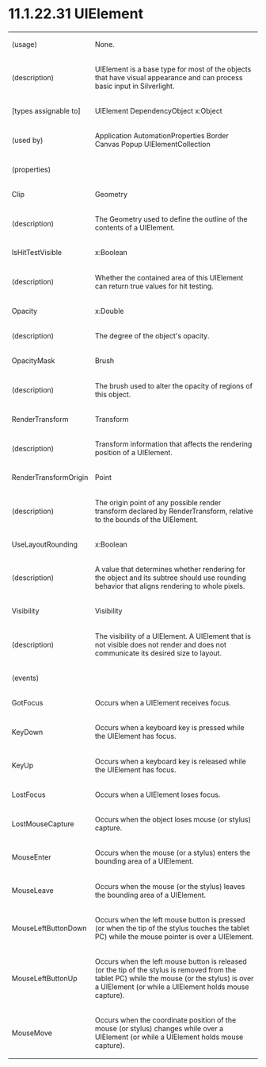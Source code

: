 <html dir="LTR" xmlns:mshelp="http://msdn.microsoft.com/mshelp" xmlns:ddue="http://ddue.schemas.microsoft.com/authoring/2003/5" xmlns:xlink="http://www.w3.org/1999/xlink" xmlns:tool="http://www.microsoft.com/tooltip"><body><input type="hidden" id="userDataCache" class="userDataStyle"><input type="hidden" id="hiddenScrollOffset"><img id="dropDownImage" style="display:none; height:0; width:0;" src="../local/drpdown.gif"><img id="dropDownHoverImage" style="display:none; height:0; width:0;" src="../local/drpdown_orange.gif"><img id="collapseImage" style="display:none; height:0; width:0;" src="../local/collapse.gif"><img id="expandImage" style="display:none; height:0; width:0;" src="../local/exp.gif"><img id="collapseAllImage" style="display:none; height:0; width:0;" src="../local/collall.gif"><img id="expandAllImage" style="display:none; height:0; width:0;" src="../local/expall.gif"><img id="copyImage" style="display:none; height:0; width:0;" src="../local/copycode.gif"><img id="copyHoverImage" style="display:none; height:0; width:0;" src="../local/copycodeHighlight.gif"><div id="header"><h1 class="heading">11.1.22.31 UIElement</h1></div><div id="mainSection"><div id="mainBody"><div id="allHistory" class="saveHistory" onsave="saveAll()" onload="loadAll()"></div>
			<div id="sectionSection0" class="section" name="collapseableSection"><content xmlns="http://ddue.schemas.microsoft.com/authoring/2003/5" xmlns:wsd="http://wsdev.schemas.microsoft.com/authoring/2008/2" xmlns:msxsl="urn:schemas-microsoft-com:xslt" xmlns:script="urn:script" xmlns:build="urn:build">
				</content></div><div id="sectionSection1" class="section" name="collapseableSection"><content xmlns="http://ddue.schemas.microsoft.com/authoring/2003/5" xmlns:wsd="http://wsdev.schemas.microsoft.com/authoring/2008/2" xmlns:msxsl="urn:schemas-microsoft-com:xslt" xmlns:script="urn:script" xmlns:build="urn:build">
					<p xmlns=""><b></b></p><table class="ProtocolAuthoredTable" xmlns=""><tr>
								<td>
									<p>(usage)</p>
								</td>
								<td>
									<p>None.</p>
								</td>
							</tr><tr>
							<td>
								<p>(description)</p>
							</td>
							<td>
								<p>UIElement is a base type for most of the objects that have visual appearance and can process basic input in Silverlight.</p>
							</td>
						</tr><tr>
							<td>
								<p>[types assignable to]</p>
							</td>
							<td>
								<p>UIElement DependencyObject x:Object</p>
							</td>
						</tr><tr>
							<td>
								<p>(used by)</p>
							</td>
							<td>
								<p>Application AutomationProperties Border Canvas Popup UIElementCollection</p>
							</td>
						</tr><tr>
							<td>
								<p>(properties)</p>
							</td>
							<td>
							</td>
						</tr><tr>
							<td>
								<p>Clip</p>
							</td>
							<td>
								<p>Geometry</p>
							</td>
						</tr><tr>
							<td>
								<p>(description)</p>
							</td>
							<td>
								<p>The Geometry used to define the outline of the contents of a UIElement.</p>
							</td>
						</tr><tr>
							<td>
								<p>IsHitTestVisible</p>
							</td>
							<td>
								<p>x:Boolean</p>
							</td>
						</tr><tr>
							<td>
								<p>(description)</p>
							</td>
							<td>
								<p>Whether the contained area of this UIElement can return true values for hit testing.</p>
							</td>
						</tr><tr>
							<td>
								<p>Opacity</p>
							</td>
							<td>
								<p>x:Double</p>
							</td>
						</tr><tr>
							<td>
								<p>(description)</p>
							</td>
							<td>
								<p>The degree of the object's opacity.</p>
							</td>
						</tr><tr>
							<td>
								<p>OpacityMask</p>
							</td>
							<td>
								<p>Brush</p>
							</td>
						</tr><tr>
							<td>
								<p>(description)</p>
							</td>
							<td>
								<p>The brush used to alter the opacity of regions of this object.</p>
							</td>
						</tr><tr>
							<td>
								<p>RenderTransform</p>
							</td>
							<td>
								<p>Transform</p>
							</td>
						</tr><tr>
							<td>
								<p>(description)</p>
							</td>
							<td>
								<p>Transform information that affects the rendering position of a UIElement.</p>
							</td>
						</tr><tr>
							<td>
								<p>RenderTransformOrigin</p>
							</td>
							<td>
								<p>Point</p>
							</td>
						</tr><tr>
							<td>
								<p>(description)</p>
							</td>
							<td>
								<p>The origin point of any possible render transform declared by RenderTransform, relative to the bounds of the UIElement.</p>
							</td>
						</tr><tr>
							<td>
								<p>UseLayoutRounding</p>
							</td>
							<td>
								<p>x:Boolean</p>
							</td>
						</tr><tr>
							<td>
								<p>(description)</p>
							</td>
							<td>
								<p>A value that determines whether rendering for the object and its subtree should use rounding behavior that aligns rendering to whole pixels.</p>
							</td>
						</tr><tr>
							<td>
								<p>Visibility</p>
							</td>
							<td>
								<p>Visibility</p>
							</td>
						</tr><tr>
							<td>
								<p>(description)</p>
							</td>
							<td>
								<p>The visibility of a UIElement. A UIElement that is not visible does not render and does not communicate its desired size to layout.</p>
							</td>
						</tr><tr>
							<td>
								<p>(events)</p>
							</td>
							<td>
							</td>
						</tr><tr>
							<td>
								<p>GotFocus</p>
							</td>
							<td>
								<p>Occurs when a UIElement receives focus.</p>
							</td>
						</tr><tr>
							<td>
								<p>KeyDown</p>
							</td>
							<td>
								<p>Occurs when a keyboard key is pressed while the UIElement has focus.</p>
							</td>
						</tr><tr>
							<td>
								<p>KeyUp</p>
							</td>
							<td>
								<p>Occurs when a keyboard key is released while the UIElement has focus.</p>
							</td>
						</tr><tr>
							<td>
								<p>LostFocus</p>
							</td>
							<td>
								<p>Occurs when a UIElement loses focus.</p>
							</td>
						</tr><tr>
							<td>
								<p>LostMouseCapture</p>
							</td>
							<td>
								<p>Occurs when the object loses mouse (or stylus) capture.</p>
							</td>
						</tr><tr>
							<td>
								<p>MouseEnter</p>
							</td>
							<td>
								<p>Occurs when the mouse (or a stylus) enters the bounding area of a UIElement.</p>
							</td>
						</tr><tr>
							<td>
								<p>MouseLeave</p>
							</td>
							<td>
								<p>Occurs when the mouse (or the stylus) leaves the bounding area of a UIElement.</p>
							</td>
						</tr><tr>
							<td>
								<p>MouseLeftButtonDown</p>
							</td>
							<td>
								<p>Occurs when the left mouse button is pressed (or when the tip of the stylus touches the tablet PC) while the mouse pointer is over a UIElement.</p>
							</td>
						</tr><tr>
							<td>
								<p>MouseLeftButtonUp</p>
							</td>
							<td>
								<p>Occurs when the left mouse button is released (or the tip of the stylus is removed from the tablet PC) while the mouse (or the stylus) is over a UIElement (or while a UIElement holds mouse capture).</p>
							</td>
						</tr><tr>
							<td>
								<p>MouseMove</p>
							</td>
							<td>
								<p>Occurs when the coordinate position of the mouse (or stylus) changes while over a UIElement (or while a UIElement holds mouse capture).</p>
							</td>
						</tr></table>
				</content></div><!--[if gte IE 5]>
			<tool:tip element="languageFilterToolTip" avoidmouse="false"/>
		<![endif]--></div><a name="feedback"></a><span></span></div></body></html>